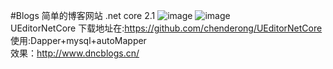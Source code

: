 #Blogs
简单的博客网站 .net core 2.1
![image](https://raw.githubusercontent.com/chenderong/DncBlogs/master/Dncblogs.Web/wwwroot/images/dncblogsindex.jpg)
![image](https://raw.githubusercontent.com/chenderong/DncBlogs/master/Dncblogs.Web/wwwroot/images/dncbk.jpg)
<br/>
UEditorNetCore 下载地址在:https://github.com/chenderong/UEditorNetCore
<br/>
使用:Dapper+mysql+autoMapper
<br/>
效果：http://www.dncblogs.cn/
